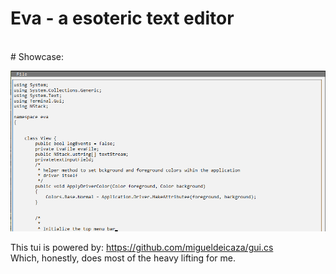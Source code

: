 # Eva - a esoteric text editor
<br>
# Showcase:

![showcase](assets/showcase.png)
<br>

This tui is powered by: https://github.com/migueldeicaza/gui.cs <br>
Which, honestly, does most of the heavy lifting for me.
